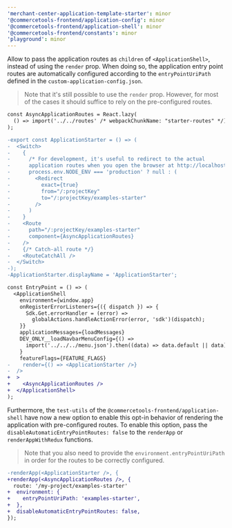 ```yaml
---
'merchant-center-application-template-starter': minor
'@commercetools-frontend/application-config': minor
'@commercetools-frontend/application-shell': minor
'@commercetools-frontend/constants': minor
'playground': minor
---
```


Allow to pass the application routes as `children` of `<ApplicationShell>`, instead of using the `render` prop.
When doing so, the application entry point routes are automatically configured according to the `entryPointUriPath` defined in the `custom-application-config.json`.

> Note that it's still possible to use the `render` prop. However, for most of the cases it should suffice to rely on the pre-configured routes.

```diff
const AsyncApplicationRoutes = React.lazy(
  () => import('../../routes' /* webpackChunkName: "starter-routes" */)
);

-export const ApplicationStarter = () => (
-  <Switch>
-    {
-      /* For development, it's useful to redirect to the actual
-      application routes when you open the browser at http://localhost:3001 */
-      process.env.NODE_ENV === 'production' ? null : (
-        <Redirect
-          exact={true}
-          from="/:projectKey"
-          to="/:projectKey/examples-starter"
-        />
-      )
-    }
-    <Route
-      path="/:projectKey/examples-starter"
-      component={AsyncApplicationRoutes}
-    />
-    {/* Catch-all route */}
-    <RouteCatchAll />
-  </Switch>
-);
-ApplicationStarter.displayName = 'ApplicationStarter';

const EntryPoint = () => (
  <ApplicationShell
    environment={window.app}
    onRegisterErrorListeners={({ dispatch }) => {
      Sdk.Get.errorHandler = (error) =>
        globalActions.handleActionError(error, 'sdk')(dispatch);
    }}
    applicationMessages={loadMessages}
    DEV_ONLY__loadNavbarMenuConfig={() =>
      import('../../../menu.json').then((data) => data.default || data)
    }
    featureFlags={FEATURE_FLAGS}
-    render={() => <ApplicationStarter />}
-  />
+  >
+    <AsyncApplicationRoutes />
+  </ApplicationShell>
);
```

Furthermore, the `test-utils` of the `@commercetools-frontend/application-shell` have now a new option to enable this opt-in behavior of rendering the application with pre-configured routes.
To enable this option, pass the `disableAutomaticEntryPointRoutes: false` to the `renderApp` or `renderAppWithRedux` functions.

> Note that you also need to provide the `environment.entryPointUriPath` in order for the routes to be correctly configured.

```diff
-renderApp(<ApplicationStarter />, {
+renderApp(<AsyncApplicationRoutes />, {
  route: '/my-project/examples-starter'
+  environment: {
+    entryPointUriPath: 'examples-starter',
+  },
+  disableAutomaticEntryPointRoutes: false,
});
```
